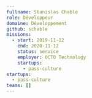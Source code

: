 ```yaml
---
fullname: Stanislas Chable
role: Développeur
domaine: Développement
github: schable
missions:
  - start: 2019-11-12
    end: 2020-11-12
    status: service
    employer: OCTO Technology
    startups:
      - pass-culture
startups:
  - pass-culture
teams: []
---
```

